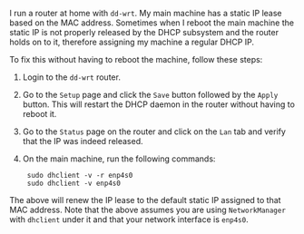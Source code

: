<!-- title: Renew IP Lease on Linux -->

I run a router at home with `dd-wrt`. My main machine has a static IP lease based
on the MAC address. Sometimes when I reboot the main machine the static IP is
not properly released by the DHCP subsystem and the router holds on to it,
therefore assigning my machine a regular DHCP IP.

To fix this without having to reboot the machine, follow these steps:

1. Login to the `dd-wrt` router.
2. Go to the `Setup` page and click the `Save` button followed by the `Apply`
   button. This will restart the DHCP daemon in the router without having to reboot
   it.
3. Go to the `Status` page on the router and click on the `Lan` tab and verify that
   the IP was indeed released.
4. On the main machine, run the following commands:

        sudo dhclient -v -r enp4s0
        sudo dhclient -v enp4s0

The above will renew the IP lease to the default static IP assigned to that MAC
address. Note that the above assumes you are using `NetworkManager` with
`dhclient` under it and that your network interface is `enp4s0`.
